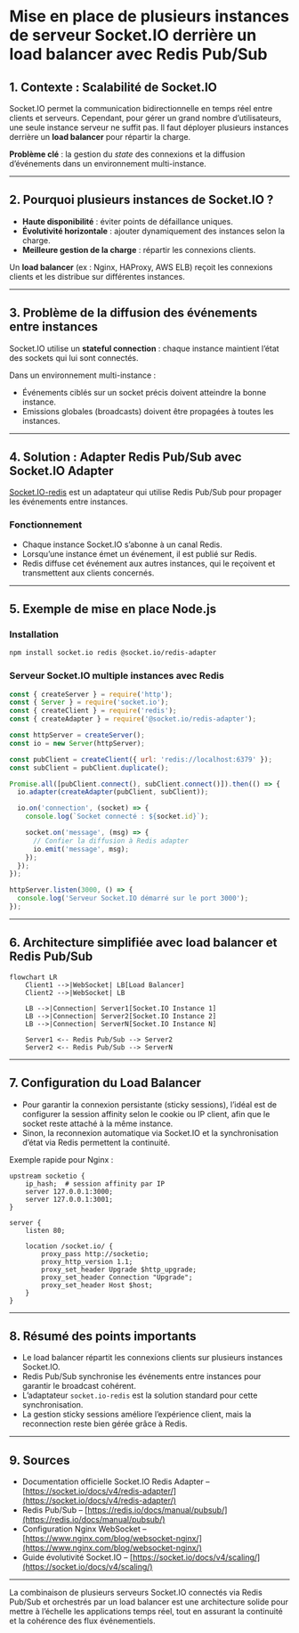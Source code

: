 # Mise en place de plusieurs instances de serveur Socket.IO derrière un load balancer avec Redis Pub/Sub

## 1. Contexte : Scalabilité de Socket.IO

Socket.IO permet la communication bidirectionnelle en temps réel entre clients et serveurs. Cependant, pour gérer un grand nombre d’utilisateurs, une seule instance serveur ne suffit pas. Il faut déployer plusieurs instances derrière un **load balancer** pour répartir la charge.

**Problème clé** : la gestion du *state* des connexions et la diffusion d’événements dans un environnement multi-instance.

---

## 2. Pourquoi plusieurs instances de Socket.IO ?

- **Haute disponibilité** : éviter points de défaillance uniques.
- **Évolutivité horizontale** : ajouter dynamiquement des instances selon la charge.
- **Meilleure gestion de la charge** : répartir les connexions clients.

Un **load balancer** (ex : Nginx, HAProxy, AWS ELB) reçoit les connexions clients et les distribue sur différentes instances.

---

## 3. Problème de la diffusion des événements entre instances

Socket.IO utilise un **stateful connection** : chaque instance maintient l’état des sockets qui lui sont connectés.

Dans un environnement multi-instance :

- Événements ciblés sur un socket précis doivent atteindre la bonne instance.
- Emissions globales (broadcasts) doivent être propagées à toutes les instances.

---

## 4. Solution : Adapter Redis Pub/Sub avec Socket.IO Adapter

[Socket.IO-redis](https://socket.io/docs/v4/redis-adapter/) est un adaptateur qui utilise Redis Pub/Sub pour propager les événements entre instances.

### Fonctionnement

- Chaque instance Socket.IO s’abonne à un canal Redis.
- Lorsqu’une instance émet un événement, il est publié sur Redis.
- Redis diffuse cet événement aux autres instances, qui le reçoivent et transmettent aux clients concernés.

---

## 5. Exemple de mise en place Node.js

### Installation

```bash
npm install socket.io redis @socket.io/redis-adapter
```

### Serveur Socket.IO multiple instances avec Redis

```javascript
const { createServer } = require('http');
const { Server } = require('socket.io');
const { createClient } = require('redis');
const { createAdapter } = require('@socket.io/redis-adapter');

const httpServer = createServer();
const io = new Server(httpServer);

const pubClient = createClient({ url: 'redis://localhost:6379' });
const subClient = pubClient.duplicate();

Promise.all([pubClient.connect(), subClient.connect()]).then(() => {
  io.adapter(createAdapter(pubClient, subClient));

  io.on('connection', (socket) => {
    console.log(`Socket connecté : ${socket.id}`);

    socket.on('message', (msg) => {
      // Confier la diffusion à Redis adapter
      io.emit('message', msg);
    });
  });
});

httpServer.listen(3000, () => {
  console.log('Serveur Socket.IO démarré sur le port 3000');
});
```

---

## 6. Architecture simplifiée avec load balancer et Redis Pub/Sub

```mermaid
flowchart LR
    Client1 -->|WebSocket| LB[Load Balancer]
    Client2 -->|WebSocket| LB

    LB -->|Connection| Server1[Socket.IO Instance 1]
    LB -->|Connection| Server2[Socket.IO Instance 2]
    LB -->|Connection| ServerN[Socket.IO Instance N]

    Server1 <-- Redis Pub/Sub --> Server2
    Server2 <-- Redis Pub/Sub --> ServerN
```

---

## 7. Configuration du Load Balancer

- Pour garantir la connexion persistante (sticky sessions), l’idéal est de configurer la session affinity selon le cookie ou IP client, afin que le socket reste attaché à la même instance.
- Sinon, la reconnexion automatique via Socket.IO et la synchronisation d’état via Redis permettent la continuité.

Exemple rapide pour Nginx :

```nginx
upstream socketio {
    ip_hash;  # session affinity par IP
    server 127.0.0.1:3000;
    server 127.0.0.1:3001;
}

server {
    listen 80;

    location /socket.io/ {
        proxy_pass http://socketio;
        proxy_http_version 1.1;
        proxy_set_header Upgrade $http_upgrade;
        proxy_set_header Connection "Upgrade";
        proxy_set_header Host $host;
    }
}
```

---

## 8. Résumé des points importants

- Le load balancer répartit les connexions clients sur plusieurs instances Socket.IO.
- Redis Pub/Sub synchronise les événements entre instances pour garantir le broadcast cohérent.
- L’adaptateur `socket.io-redis` est la solution standard pour cette synchronisation.
- La gestion sticky sessions améliore l’expérience client, mais la reconnection reste bien gérée grâce à Redis.

---

## 9. Sources

- Documentation officielle Socket.IO Redis Adapter – [https://socket.io/docs/v4/redis-adapter/](https://socket.io/docs/v4/redis-adapter/)  
- Redis Pub/Sub – [https://redis.io/docs/manual/pubsub/](https://redis.io/docs/manual/pubsub/)  
- Configuration Nginx WebSocket – [https://www.nginx.com/blog/websocket-nginx/](https://www.nginx.com/blog/websocket-nginx/)  
- Guide évolutivité Socket.IO – [https://socket.io/docs/v4/scaling/](https://socket.io/docs/v4/scaling/)

---

La combinaison de plusieurs serveurs Socket.IO connectés via Redis Pub/Sub et orchestrés par un load balancer est une architecture solide pour mettre à l’échelle les applications temps réel, tout en assurant la continuité et la cohérence des flux événementiels.